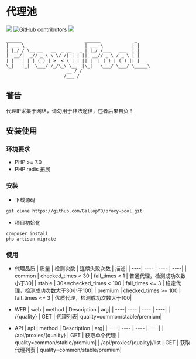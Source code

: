 代理池
======
[![](https://img.shields.io/badge/Powered%20by-GallopYD-green.svg)](http://357.im/)
[![GitHub contributors](https://img.shields.io/github/contributors/GallopYD/proxy-pool.svg)](https://github.com/GallopYD/proxy-pool/graphs/contributors)
[![](https://img.shields.io/badge/language-PHP-blue.svg)](https://github.com/GallopYD/proxy-pool)

    ______                        ______             _
    | ___ \_                      | ___ \           | |
    | |_/ / \__ __   __  _ __   _ | |_/ /___   ___  | |
    |  __/|  _// _ \ \ \/ /| | | ||  __// _ \ / _ \ | |
    | |   | | | (_) | >  < \ |_| || |  | (_) | (_) || |___
    \_|   |_|  \___/ /_/\_\ \__  |\_|   \___/ \___/ \_____\
                           __ / /
                          /___ /
## 警告
代理IP采集于网络，请勿用于非法途径，违者后果自负！
## 安装使用
### 环境要求
- PHP >= 7.0
- PHP redis 拓展

### 安装
* 下载源码
```
git clone https://github.com/GallopYD/proxy-pool.git
```
* 项目初始化
```
composer install
php artisan migrate
```


### 使用
* 代理品质
| 质量 | 检测次数 | 连续失败次数 | 描述|
| ----| ---- | ---- | ----|
| common | checked_times < 30 | fail_times < 1 | 普通代理，检测成功次数小于30|
| stable | 30<=checked_times < 100 | fail_times <= 3 | 稳定代理，检测成功次数大于30小于100|
| premium | checked_times >= 100 | fail_times <= 3 | 优质代理，检测成功次数大于100|

* WEB
| web | method | Description | arg|
| ----| ---- | ---- | ----|
| /{quality} | GET | 代理列表| quality=common/stable/premium|

* API
| api | method | Description | arg|
| ----| ---- | ---- | ----|
| /api/proxies/{quality} | GET | 获取单个代理 | quality=common/stable/premium|
| /api/proxies/{quality}/list | GET | 获取代理列表 | quality=common/stable/premium|